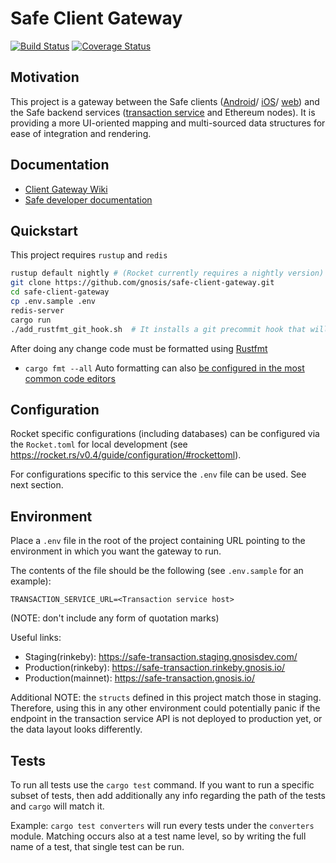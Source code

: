 # Safe Client Gateway
[![Build Status](https://travis-ci.com/gnosis/safe-client-gateway.svg?branch=main)](https://travis-ci.com/gnosis/safe-client-gateway)
[![Coverage Status](https://coveralls.io/repos/github/gnosis/safe-client-gateway/badge.svg)](https://coveralls.io/github/gnosis/safe-client-gateway)
## Motivation

This project is a gateway between the Safe clients ([Android](https://github.com/gnosis/safe-android)/ [iOS](https://github.com/gnosis/safe-ios)/ [web](https://github.com/gnosis/safe-react)) and the Safe backend services ([transaction service](https://github.com/gnosis/safe-transaction-service) and Ethereum nodes). It is providing a more UI-oriented mapping and multi-sourced data structures for ease of integration and rendering.

## Documentation

- [Client Gateway Wiki](https://github.com/gnosis/safe-client-gateway/wiki)
- [Safe developer documentation](https://docs.gnosis.io/safe/)

## Quickstart

This project requires `rustup` and `redis`

```bash
rustup default nightly # (Rocket currently requires a nightly version)
git clone https://github.com/gnosis/safe-client-gateway.git
cd safe-client-gateway
cp .env.sample .env
redis-server
cargo run
./add_rustfmt_git_hook.sh  # It installs a git precommit hook that will autoformat the code on every commit
```

After doing any change code must be formatted using [Rustfmt](https://github.com/rust-lang/rustfmt)
- `cargo fmt --all`
Auto formatting can also [be configured in the most common code editors](https://github.com/rust-lang/rustfmt#running-rustfmt-from-your-editor)

## Configuration

Rocket specific configurations (including databases) can be configured via the `Rocket.toml` for local development (see https://rocket.rs/v0.4/guide/configuration/#rockettoml).

For configurations specific to this service the `.env` file can be used. See next section.

## Environment

Place a `.env` file in the root of the project containing URL pointing to the environment in which you want the gateway to run.

The contents of the file should be the following (see `.env.sample` for an example):

```
TRANSACTION_SERVICE_URL=<Transaction service host>
``` 

(NOTE: don't include any form of quotation marks)

Useful links:
- Staging(rinkeby): https://safe-transaction.staging.gnosisdev.com/
- Production(rinkeby): https://safe-transaction.rinkeby.gnosis.io/
- Production(mainnet): https://safe-transaction.gnosis.io/

Additional NOTE: the `structs` defined in this project match those in staging. Therefore, using this in any other environment could potentially panic if the endpoint in the transaction service API is not deployed to production yet, or the data layout looks differently.  

## Tests

To run all tests use the `cargo test` command. If you want to run a specific subset of tests, then add additionally any info regarding the path of the tests and `cargo` will match it.

Example: `cargo test converters` will run every tests under the `converters` module. Matching occurs also at a test name level, so by writing the full name of a test, that single test can be run.
